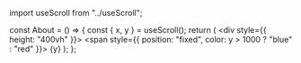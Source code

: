 import useScroll from "../useScroll";

const About = () => {
  const { x, y } = useScroll();
  return (
    <div style={{ height: "400vh" }}>
      <span style={{ position: "fixed", color: y > 1000 ? "blue" : "red" }}>
        {y}
      </span>
    </div>
  );
};